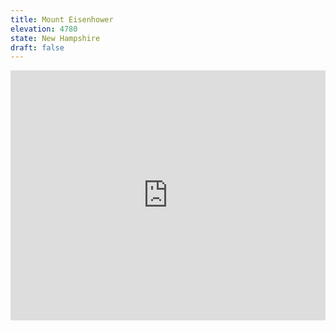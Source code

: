 ```yaml
---
title: Mount Eisenhower 
elevation: 4780
state: New Hampshire
draft: false
---
```

<iframe class="alltrails" src="https://www.alltrails.com/widget/trail/us/new-hampshire/edmand-and-crawford-path?u=i&sh=q5vqbr" width="100%" height="400" frameBorder="0" scrolling="no" marginHeight="0" marginWidth="0" title="AllTrails: Trail Guides and Maps for Hiking, Camping, and Running"></iframe>
